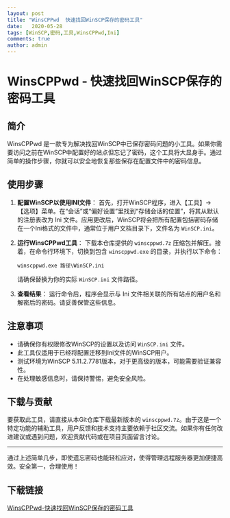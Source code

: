 ```yaml
---
layout: post
title: "WinsCPPwd  快速找回WinSCP保存的密码工具"
date:   2020-05-28
tags: [WinSCP,密码,工具,WinsCPPwd,Ini]
comments: true
author: admin
---
```

# WinsCPPwd - 快速找回WinSCP保存的密码工具

## 简介

WinsCPPwd 是一款专为解决找回WinSCP中已保存密码问题的小工具。如果你需要访问之前在WinSCP中配置好的站点但忘记了密码，这个工具将大显身手。通过简单的操作步骤，你就可以安全地恢复那些保存在配置文件中的密码信息。

## 使用步骤

1. **配置WinSCP以使用INI文件**：
   首先，打开WinSCP程序，进入【工具】->【选项】菜单。在“会话”或“偏好设置”里找到“存储会话的位置”，将其从默认的注册表改为 Ini 文件。应用更改后，WinSCP将会把所有配置包括密码存储在一个Ini格式的文件中，通常位于用户文档目录下，文件名为 `WinSCP.ini`。

2. **运行WinsCPPwd工具**：
   下载本仓库提供的 `winscppwd.7z` 压缩包并解压。接着，在命令行环境下，切换到包含 `winscppwd.exe` 的目录，并执行以下命令：
   
   ```
   winscppwd.exe 路径\WinSCP.ini
   ```

   请确保替换为你的实际 `WinSCP.ini` 文件路径。

3. **查看结果**：
   运行命令后，程序会显示与 Ini 文件相关联的所有站点的用户名和解密后的密码。请妥善保管这些信息。

## 注意事项

- 请确保你有权限修改WinSCP的设置以及访问 `WinSCP.ini` 文件。
- 此工具仅适用于已经将配置迁移到Ini文件的WinSCP用户。
- 测试环境为WinSCP 5.11.2.7781版本，对于更高级的版本，可能需要验证兼容性。
- 在处理敏感信息时，请保持警惕，避免安全风险。

## 下载与贡献

要获取此工具，请直接从本Git仓库下载最新版本的 `winscppwd.7z`。由于这是一个特定功能的辅助工具，用户反馈和技术支持主要依赖于社区交流。如果你有任何改进建议或遇到问题，欢迎贡献代码或在项目页面留言讨论。

---

通过上述简单几步，即使遗忘密码也能轻松应对，使得管理远程服务器更加便捷高效。安全第一，合理使用！

## 下载链接

[WinsCPPwd-快速找回WinSCP保存的密码工具](https://pan.quark.cn/s/f826014eefa4)